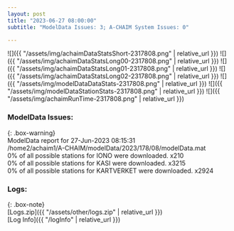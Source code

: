 ```yaml
---
layout: post
title: "2023-06-27 08:00:00"
subtitle: "ModelData Issues: 3; A-CHAIM System Issues: 0"

---
```


![]({{ "/assets/img/achaimDataStatsShort-2317808.png" | relative_url }})
![]({{ "/assets/img/achaimDataStatsLong00-2317808.png" | relative_url }})
![]({{ "/assets/img/achaimDataStatsLong01-2317808.png" | relative_url }})
![]({{ "/assets/img/achaimDataStatsLong02-2317808.png" | relative_url }})
![]({{ "/assets/img/modelDataDataStats-2317808.png" | relative_url }})
![]({{ "/assets/img/modelDataStationStats-2317808.png" | relative_url }})
![]({{ "/assets/img/achaimRunTime-2317808.png" | relative_url }})


### ModelData Issues:  
  
{: .box-warning}  
 ModelData report for 27-Jun-2023 08:15:31   
 /home2/achaim1/A-CHAIM/modelData/2023/178/08/modelData.mat   
 0% of all possible stations for IONO were downloaded. x210   
 0% of all possible stations for KASI were downloaded. x3215   
 0% of all possible stations for KARTVERKET were downloaded. x2924   
  


### Logs:  
  
{: .box-note}  
[Logs.zip]({{ "/assets/other/logs.zip" | relative_url }})  
[Log Info]({{ "/logInfo" | relative_url }})  
